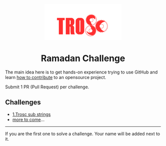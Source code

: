 <div align="center">
  <img src="./logo.png" />
  <h1>Ramadan Challenge</h1>
</div>


The main idea here is to get hands-on experience trying to use GitHub and learn [how to contribute](https://youtu.be/gnajwrgBNRw) to an opensource project.

Submit 1 PR (Pull Request) per challenge.

## Challenges
- [1.Trosc sub strings](./challenges/1-TroscSubString.py)
- [more to come](../../issues)...

---
If you are the first one to solve a challenge. Your name will be added next to it.
